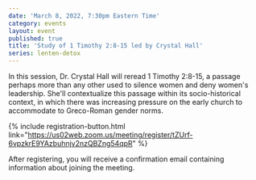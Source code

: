 ```yaml
---
date: 'March 8, 2022, 7:30pm Eastern Time'
category: events
layout: event
published: true
title: 'Study of 1 Timothy 2:8-15 led by Crystal Hall'
series: lenten-detox
---
```

In this session, Dr. Crystal Hall will reread 1 Timothy 2:8-15, a passage perhaps more than any other used to silence women and deny women's leadership. She'll contextualize this passage within its socio-historical context, in which there was increasing pressure on the early church to accommodate to Greco-Roman gender norms. 

{% include registration-button.html link="https://us02web.zoom.us/meeting/register/tZUrf-6vpzkrE9YAzbuhnjv2nzQBZng54qpR" %}

After registering, you will receive a confirmation email containing information about joining the meeting.
